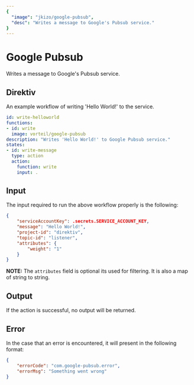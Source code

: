 ```yaml
---
{
  "image": "jkizo/google-pubsub",
  "desc": "Writes a message to Google's Pubsub service."
}
---
```



# Google Pubsub

Writes a message to Google's Pubsub service.

## Direktiv

An example workflow of writing 'Hello World!' to the service.

```yaml
id: write-helloworld
functions:
- id: write
  image: vorteil/google-pubsub
description: "Writes 'Hello World!' to Google Pubsub service."
states:
- id: write-message
  type: action
  action:
    function: write
    input: .
```

## Input

The input required to run the above workflow properly is the following:

```json
{
    "serviceAccountKey": .secrets.SERVICE_ACCOUNT_KEY,
    "message": "Hello World!",
    "project-id": "direktiv",
    "topic-id": "listener",
    "attributes": {
        "weight": "1"
    }
}
```

**NOTE:** The `attributes` field is optional its used for filtering. It is also a map of string to string.

## Output

If the action is successful, no output will be returned.

## Error

In the case that an error is encountered, it will present in the following format:

```json
{
    "errorCode": "com.google-pubsub.error",
    "errorMsg": "Something went wrong"
}
```